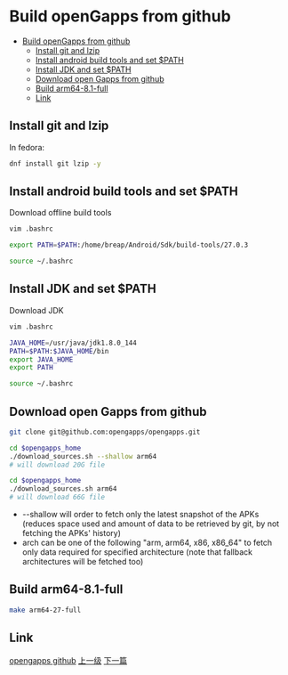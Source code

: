 # Build openGapps from github

<!-- @import "[TOC]" {cmd="toc" depthFrom=1 depthTo=6 orderedList=false} -->
<!-- code_chunk_output -->

* [Build openGapps from github](#build-opengapps-from-github)
	* [Install git and lzip](#install-git-and-lzip)
	* [Install android build tools and set $PATH](#install-android-build-tools-and-set-path)
	* [Install JDK and set $PATH](#install-jdk-and-set-path)
	* [Download open Gapps from github](#download-open-gapps-from-github)
	* [Build arm64-8.1-full](#build-arm64-81-full)
	* [Link](#link)

<!-- /code_chunk_output -->


## Install git and lzip

In fedora:
```sh
dnf install git lzip -y
```
## Install android build tools and set $PATH
Download offline build tools

```sh
vim .bashrc
```

```sh
export PATH=$PATH:/home/breap/Android/Sdk/build-tools/27.0.3
```

```sh
source ~/.bashrc
```

## Install JDK and set $PATH
Download JDK

```sh
vim .bashrc
```

```sh
JAVA_HOME=/usr/java/jdk1.8.0_144
PATH=$PATH:$JAVA_HOME/bin
export JAVA_HOME
export PATH           
```

```sh
source ~/.bashrc
```

## Download open Gapps from github

```sh
git clone git@github.com:opengapps/opengapps.git
```

```sh
cd $opengapps_home
./download_sources.sh --shallow arm64
# will download 20G file  
```

```sh
cd $opengapps_home
./download_sources.sh arm64
# will download 66G file  
```
* --shallow will order to fetch only the latest snapshot of the APKs (reduces space used and amount of data to be retrieved by git, by not fetching the APKs' history)
* arch can be one of the following "arm, arm64, x86, x86_64" to fetch only data required for specified architecture (note that fallback architectures will be fetched too)

## Build arm64-8.1-full

```sh
make arm64-27-full
```

## Link

[opengapps github](https://github.com/opengapps/opengapps)
[上一级](base.md)
[下一篇](chroot.md)
